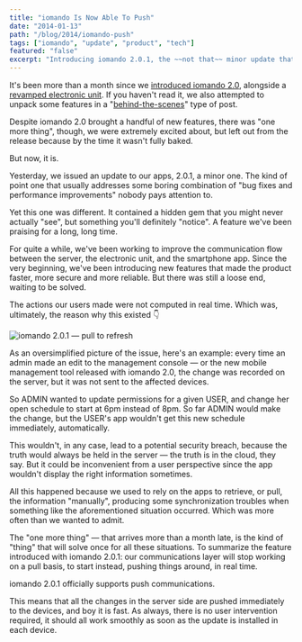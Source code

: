 ```yaml
---
title: "iomando Is Now Able To Push"
date: "2014-01-13"
path: "/blog/2014/iomando-push"
tags: ["iomando", "update", "product", "tech"]
featured: "false"
excerpt: "Introducing iomando 2.0.1, the ~~not that~~ minor update that brings along push synchronization across the board. The feature that nobody will see, but everybody will notice."
---
```


It's been more than a month since we [introduced iomando 2.0](/blog/2013/iomando-20), alongside a [revamped electronic unit](/blog/2013/iomando-20-hardware). If you haven't read it, we also attempted to unpack some features in a "[behind-the-scenes](/blog/2014/iomando-20-behind)" type of post.

Despite iomando 2.0 brought a handful of new features, there was "one more thing", though, we were extremely excited about, but left out from the release because by the time it wasn't fully baked.

But now, it is.

Yesterday, we issued an update to our apps, 2.0.1, a minor one. The kind of point one that usually addresses some boring combination of "bug fixes and performance improvements" nobody pays attention to.

Yet this one was different. It contained a hidden gem that you might never actually "see", but something you'll definitely "notice". A feature we've been praising for a long, long time.

For quite a while, we've been working to improve the communication flow between the server, the electronic unit, and the smartphone app. Since the very beginning, we've been introducing new features that made the product faster, more secure and more reliable. But there was still a loose end, waiting to be solved.

The actions our users made were not computed in real time. Which was, ultimately, the reason why this existed 👇

![iomando 2.0.1 — pull to refresh](./iomando-pull.gif "We are moving on from pull to refresh, now it all happens smoothly, in real time, no user action required")

As an oversimplified picture of the issue, here's an example: every time an admin made an edit to the management console — or the new mobile management tool released with iomando 2.0, the change was recorded on the server, but it was not sent to the affected devices.

So ADMIN wanted to update permissions for a given USER, and change her open schedule to start at 6pm instead of 8pm. So far ADMIN would make the change, but the USER's app wouldn't get this new schedule immediately, automatically.

This wouldn't, in any case, lead to a potential security breach, because the truth would always be held in the server — the truth is in the cloud, they say. But it could be inconvenient from a user perspective since the app wouldn't display the right information sometimes.

All this happened because we used to rely on the apps to retrieve, or pull, the information "manually", producing some synchronization troubles when something like the aforementioned situation occurred. Which was more often than we wanted to admit.

The "one more thing" — that arrives more than a month late, is the kind of "thing" that will solve once for all these situations. To summarize the feature introduced with iomando 2.0.1: our communications layer will stop working on a pull basis, to start instead, pushing things around, in real time.

iomando 2.0.1 officially supports push communications.

This means that all the changes in the server side are pushed immediately to the devices, and boy it is fast. As always, there is no user intervention required, it should all work smoothly as soon as the update is installed in each device.